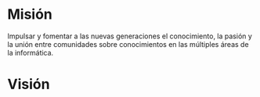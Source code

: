 # Misión 

Impulsar y fomentar a las nuevas generaciones el conocimiento, la pasión y la unión entre comunidades sobre conocimientos en las múltiples áreas de la informática. 

# Visión 

